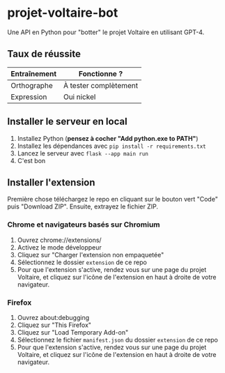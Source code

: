 # projet-voltaire-bot

Une API en Python pour "botter" le projet Voltaire en utilisant GPT-4.

## Taux de réussite

| Entraînement | Fonctionne ? |
|--------------|-----------------------|
| Orthographe  | À tester complètement |
| Expression   | Oui nickel |

## Installer le serveur en local

1. Installez Python (**pensez à cocher "Add python.exe to PATH"**)
2. Installez les dépendances avec `pip install -r requirements.txt`
3. Lancez le serveur avec `flask --app main run`
4. C'est bon

## Installer l'extension

Première chose téléchargez le repo en cliquant sur le bouton vert "Code" puis "Download ZIP". Ensuite, extrayez le fichier ZIP.

### Chrome et navigateurs basés sur Chromium

1. Ouvrez chrome://extensions/
2. Activez le mode développeur
3. Cliquez sur "Charger l'extension non empaquetée"
4. Sélectionnez le dossier `extension` de ce repo
5. Pour que l'extension s'active, rendez vous sur une page du projet Voltaire, et cliquez sur l'icône de l'extension en haut à droite de votre navigateur.

### Firefox

1. Ouvrez about:debugging
2. Cliquez sur "This Firefox"
3. Cliquez sur "Load Temporary Add-on"
4. Sélectionnez le fichier `manifest.json` du dossier `extension` de ce repo
5. Pour que l'extension s'active, rendez vous sur une page du projet Voltaire, et cliquez sur l'icône de l'extension en haut à droite de votre navigateur.